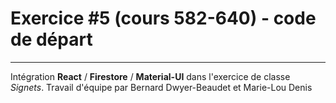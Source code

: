 # Exercice #5 (cours 582-640) - code de départ
---
Intégration **React** / **Firestore** / **Material-UI** dans l'exercice de classe *Signets*.
Travail d'équipe par Bernard Dwyer-Beaudet et Marie-Lou Denis
